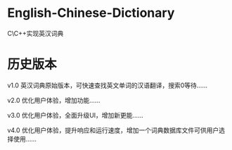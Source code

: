 # English-Chinese-Dictionary

C\C++实现英汉词典
# 历史版本

v1.0
英汉词典原始版本，可快速查找英文单词的汉语翻译，搜索0等待……

v2.0
优化用户体验，增加功能……

v3.0
优化用户体验，全面升级UI，增加新更能……

v4.0
优化用户体验，提升响应和运行速度，增加一个词典数据库文件可供用户选择使用……

